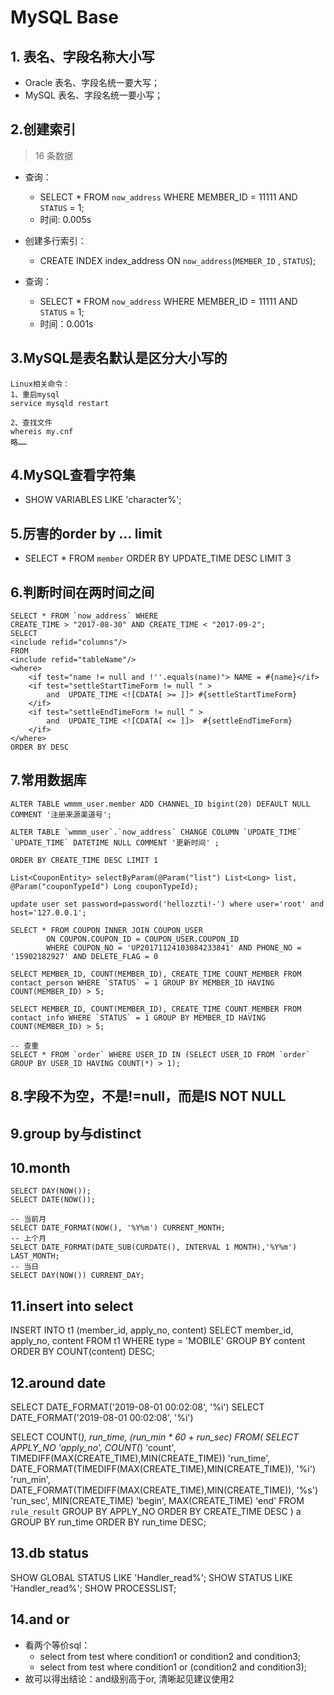 # MySQL Base

## 1. 表名、字段名称大小写
- Oracle 表名、字段名统一要大写；
- MySQL 表名、字段名统一要小写；

## 2.创建索引
> 16 条数据

- 查询：
  - SELECT * FROM `now_address` WHERE MEMBER_ID = 11111 AND `STATUS` = 1;
  - 时间: 0.005s

- 创建多行索引：
  - CREATE INDEX index_address ON `now_address`(`MEMBER_ID` , `STATUS`);

- 查询：
  - SELECT * FROM `now_address` WHERE MEMBER_ID = 11111 AND `STATUS` = 1;
  - 时间：0.001s

## 3.MySQL是表名默认是区分大小写的
```
Linux相关命令：
1、重启mysql
service mysqld restart

2、查找文件
whereis my.cnf
略……
```

## 4.MySQL查看字符集
- SHOW VARIABLES LIKE 'character%';

## 5.厉害的order by ... limit 
- SELECT * FROM `member` ORDER BY UPDATE_TIME DESC LIMIT 3

## 6.判断时间在两时间之间
```
SELECT * FROM `now_address` WHERE
CREATE_TIME > "2017-08-30" AND CREATE_TIME < "2017-09-2";
SELECT
<include refid="columns"/>
FROM
<include refid="tableName"/>
<where>
    <if test="name != null and !''.equals(name)"> NAME = #{name}</if>
    <if test="settleStartTimeForm != null " >
        and  UPDATE_TIME <![CDATA[ >= ]]> #{settleStartTimeForm}
    </if>
    <if test="settleEndTimeForm != null " >
        and  UPDATE_TIME <![CDATA[ <= ]]>  #{settleEndTimeForm}
    </if>
</where>
ORDER BY DESC
```

## 7.常用数据库
```
ALTER TABLE wmmm_user.member ADD CHANNEL_ID bigint(20) DEFAULT NULL COMMENT '注册来源渠道号';

ALTER TABLE `wmmm_user`.`now_address` CHANGE COLUMN `UPDATE_TIME` `UPDATE_TIME` DATETIME NULL COMMENT '更新时间' ;

ORDER BY CREATE_TIME DESC LIMIT 1

List<CouponEntity> selectByParam(@Param("list") List<Long> list, @Param("couponTypeId") Long couponTypeId);

update user set password=password('hellozzti!-') where user='root' and host='127.0.0.1';

SELECT * FROM COUPON INNER JOIN COUPON_USER
        ON COUPON.COUPON_ID = COUPON_USER.COUPON_ID
        WHERE COUPON_NO = 'UP20171124103084233841' AND PHONE_NO = '15902182927' AND DELETE_FLAG = 0

SELECT MEMBER_ID, COUNT(MEMBER_ID), CREATE_TIME COUNT_MEMBER FROM contact_person WHERE `STATUS` = 1 GROUP BY MEMBER_ID HAVING COUNT(MEMBER_ID) > 5;

SELECT MEMBER_ID, COUNT(MEMBER_ID), CREATE_TIME COUNT_MEMBER FROM contact_info WHERE `STATUS` = 1 GROUP BY MEMBER_ID HAVING COUNT(MEMBER_ID) > 5;

-- 查重
SELECT * FROM `order` WHERE USER_ID IN (SELECT USER_ID FROM `order` GROUP BY USER_ID HAVING COUNT(*) > 1);

```

## 8.字段不为空，不是!=null，而是IS NOT NULL

## 9.group by与distinct

## 10.month
```
SELECT DAY(NOW());
SELECT DATE(NOW());

-- 当前月
SELECT DATE_FORMAT(NOW(), '%Y%m') CURRENT_MONTH;
-- 上个月
SELECT DATE_FORMAT(DATE_SUB(CURDATE(), INTERVAL 1 MONTH),'%Y%m') LAST_MONTH;
-- 当日
SELECT DAY(NOW()) CURRENT_DAY;
```
## 11.insert into select
INSERT INTO t1 (member_id, apply_no, content) 
	SELECT member_id, apply_no, content FROM t1 WHERE type = 'MOBILE' GROUP BY content ORDER BY COUNT(content) DESC;

## 12.around date 
SELECT DATE_FORMAT('2019-08-01 00:02:08', '%i')
SELECT DATE_FORMAT('2019-08-01 00:02:08', '%i')

SELECT COUNT(*), run_time, (run_min * 60 + run_sec)
FROM(
	SELECT
		APPLY_NO 'apply_no',
		COUNT(*) 'count',
		TIMEDIFF(MAX(CREATE_TIME),MIN(CREATE_TIME)) 'run_time',
		DATE_FORMAT(TIMEDIFF(MAX(CREATE_TIME),MIN(CREATE_TIME)), '%i') 'run_min',
		DATE_FORMAT(TIMEDIFF(MAX(CREATE_TIME),MIN(CREATE_TIME)), '%s') 'run_sec',
		MIN(CREATE_TIME) 'begin',
		MAX(CREATE_TIME) 'end'
	FROM `rule_result`
	GROUP BY APPLY_NO ORDER BY CREATE_TIME DESC
) a GROUP BY run_time ORDER BY run_time DESC;

## 13.db status
SHOW GLOBAL STATUS LIKE 'Handler_read%';
SHOW STATUS LIKE 'Handler_read%';
SHOW PROCESSLIST;

## 14.and or
- 看两个等价sql：
  - select from test where condition1 or condition2 and condition3;
  - select from test where condition1 or (condition2 and condition3);
- 故可以得出结论：and级别高于or, 清晰起见建议使用2

